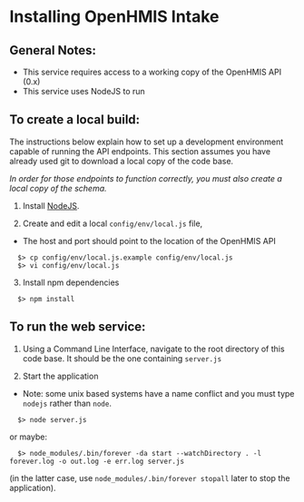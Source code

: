 Installing OpenHMIS Intake
=================================================================
 
General Notes:
-------------------
* This service requires access to a working copy of the OpenHMIS API (0.x)
* This service uses NodeJS to run


To create a local build:
-------------------
The instructions below explain how to set up a development environment capable of running the API endpoints.  This section assumes you have already used git to download a local copy of the code base.

_In order for those endpoints to function correctly, you must also create a local copy of the schema._

1. Install [NodeJS](https://nodejs.org/).

2. Create and edit a local `config/env/local.js` file, 
  * The host and port should point to the location of the OpenHMIS API

  ```shell
    $> cp config/env/local.js.example config/env/local.js
    $> vi config/env/local.js
  ```

3. Install npm dependencies

  ```shell
    $> npm install
  ```


To run the web service:
---------------------

1. Using a Command Line Interface, navigate to the root directory of this code base.  It should be the one containing `server.js`

2. Start the application

  * Note: some unix based systems have a name conflict and you must type `nodejs` rather than `node`.

  ```shell
    $> node server.js
  ```

  or maybe:

  ```shell
    $> node_modules/.bin/forever -da start --watchDirectory . -l forever.log -o out.log -e err.log server.js
  ```

  (in the latter case, use `node_modules/.bin/forever stopall` later to stop the application).
